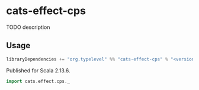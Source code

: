 # cats-effect-cps

TODO description

## Usage

```sbt
libraryDependencies += "org.typelevel" %% "cats-effect-cps" % "<version>"
```

Published for Scala 2.13.6.

```scala
import cats.effect.cps._
```
